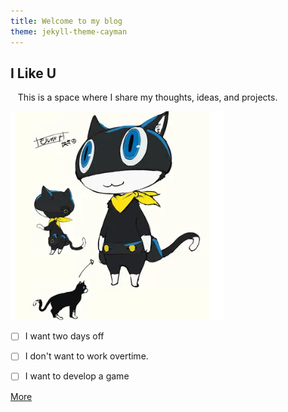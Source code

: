 ```yaml
---
title: Welcome to my blog
theme: jekyll-theme-cayman
---
```


## I Like U
  
This is a space where I share my thoughts, ideas, and projects.


![banner](./assets/banner.png)


- [ ] I want two days off
- [ ] I don't want to work overtime.
- [ ] I want to develop a game


[More](./assets/more.html)   
